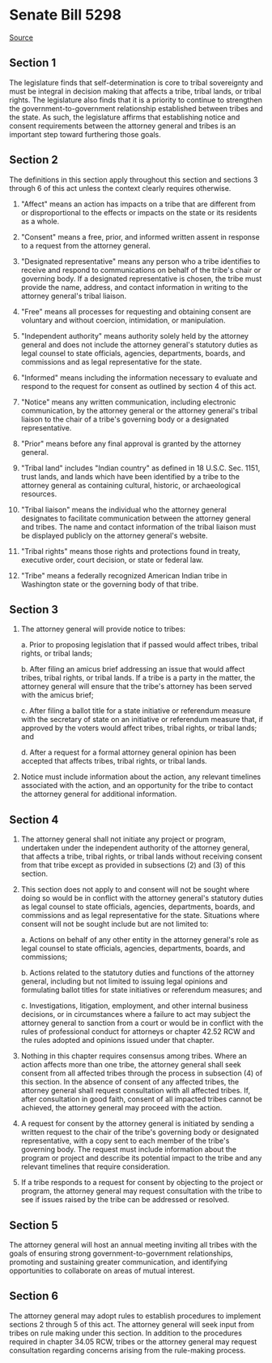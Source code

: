 # Senate Bill 5298

[Source](http://lawfilesext.leg.wa.gov/biennium/2021-22/Xml/Bills/Senate%20Bills/5298.xml)
## Section 1
The legislature finds that self-determination is core to tribal sovereignty and must be integral in decision making that affects a tribe, tribal lands, or tribal rights. The legislature also finds that it is a priority to continue to strengthen the government-to-government relationship established between tribes and the state. As such, the legislature affirms that establishing notice and consent requirements between the attorney general and tribes is an important step toward furthering those goals.


## Section 2
The definitions in this section apply throughout this section and sections 3 through 6 of this act unless the context clearly requires otherwise.

1. "Affect" means an action has impacts on a tribe that are different from or disproportional to the effects or impacts on the state or its residents as a whole.

2. "Consent" means a free, prior, and informed written assent in response to a request from the attorney general.

3. "Designated representative" means any person who a tribe identifies to receive and respond to communications on behalf of the tribe's chair or governing body. If a designated representative is chosen, the tribe must provide the name, address, and contact information in writing to the attorney general's tribal liaison.

4. "Free" means all processes for requesting and obtaining consent are voluntary and without coercion, intimidation, or manipulation.

5. "Independent authority" means authority solely held by the attorney general and does not include the attorney general's statutory duties as legal counsel to state officials, agencies, departments, boards, and commissions and as legal representative for the state.

6. "Informed" means including the information necessary to evaluate and respond to the request for consent as outlined by section 4 of this act.

7. "Notice" means any written communication, including electronic communication, by the attorney general or the attorney general's tribal liaison to the chair of a tribe's governing body or a designated representative.

8. "Prior" means before any final approval is granted by the attorney general.

9. "Tribal land" includes "Indian country" as defined in 18 U.S.C. Sec. 1151, trust lands, and lands which have been identified by a tribe to the attorney general as containing cultural, historic, or archaeological resources.

10. "Tribal liaison" means the individual who the attorney general designates to facilitate communication between the attorney general and tribes. The name and contact information of the tribal liaison must be displayed publicly on the attorney general's website.

11. "Tribal rights" means those rights and protections found in treaty, executive order, court decision, or state or federal law.

12. "Tribe" means a federally recognized American Indian tribe in Washington state or the governing body of that tribe.


## Section 3
1. The attorney general will provide notice to tribes:

    a. Prior to proposing legislation that if passed would affect tribes, tribal rights, or tribal lands;

    b. After filing an amicus brief addressing an issue that would affect tribes, tribal rights, or tribal lands. If a tribe is a party in the matter, the attorney general will ensure that the tribe's attorney has been served with the amicus brief;

    c. After filing a ballot title for a state initiative or referendum measure with the secretary of state on an initiative or referendum measure that, if approved by the voters would affect tribes, tribal rights, or tribal lands; and

    d. After a request for a formal attorney general opinion has been accepted that affects tribes, tribal rights, or tribal lands.

2. Notice must include information about the action, any relevant timelines associated with the action, and an opportunity for the tribe to contact the attorney general for additional information.


## Section 4
1. The attorney general shall not initiate any project or program, undertaken under the independent authority of the attorney general, that affects a tribe, tribal rights, or tribal lands without receiving consent from that tribe except as provided in subsections (2) and (3) of this section.

2. This section does not apply to and consent will not be sought where doing so would be in conflict with the attorney general's statutory duties as legal counsel to state officials, agencies, departments, boards, and commissions and as legal representative for the state. Situations where consent will not be sought include but are not limited to:

    a. Actions on behalf of any other entity in the attorney general's role as legal counsel to state officials, agencies, departments, boards, and commissions;

    b. Actions related to the statutory duties and functions of the attorney general, including but not limited to issuing legal opinions and formulating ballot titles for state initiatives or referendum measures; and

    c. Investigations, litigation, employment, and other internal business decisions, or in circumstances where a failure to act may subject the attorney general to sanction from a court or would be in conflict with the rules of professional conduct for attorneys or chapter 42.52 RCW and the rules adopted and opinions issued under that chapter.

3. Nothing in this chapter requires consensus among tribes. Where an action affects more than one tribe, the attorney general shall seek consent from all affected tribes through the process in subsection (4) of this section. In the absence of consent of any affected tribes, the attorney general shall request consultation with all affected tribes. If, after consultation in good faith, consent of all impacted tribes cannot be achieved, the attorney general may proceed with the action.

4. A request for consent by the attorney general is initiated by sending a written request to the chair of the tribe's governing body or designated representative, with a copy sent to each member of the tribe's governing body. The request must include information about the program or project and describe its potential impact to the tribe and any relevant timelines that require consideration.

5. If a tribe responds to a request for consent by objecting to the project or program, the attorney general may request consultation with the tribe to see if issues raised by the tribe can be addressed or resolved.


## Section 5
The attorney general will host an annual meeting inviting all tribes with the goals of ensuring strong government-to-government relationships, promoting and sustaining greater communication, and identifying opportunities to collaborate on areas of mutual interest.


## Section 6
The attorney general may adopt rules to establish procedures to implement sections 2 through 5 of this act. The attorney general will seek input from tribes on rule making under this section. In addition to the procedures required in chapter 34.05 RCW, tribes or the attorney general may request consultation regarding concerns arising from the rule-making process.

